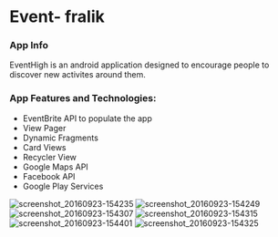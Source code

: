 # Event- fralik
<h3>App Info</h3>

EventHigh is an android application designed to encourage people to discover new activites around them.

<h3>App Features and Technologies:</h3>
<ul>
<li>EventBrite API to populate the app</li>
<li>View Pager</li>
<li>Dynamic Fragments</li>
<li>Card Views</li>
<li>Recycler View</li>
<li>Google Maps API</li>
<li>Facebook API</li>
<li>Google Play Services</li>
</ul>


![screenshot_20160923-154235](https://cloud.githubusercontent.com/assets/18383811/18807103/f11e8ecc-81f3-11e6-84e8-8f2402a22e72.png)     ![screenshot_20160923-154249](https://cloud.githubusercontent.com/assets/18383811/18807107/f13ba476-81f3-11e6-854b-7b8f91a6cb01.png)
![screenshot_20160923-154307](https://cloud.githubusercontent.com/assets/18383811/18807105/f13a1a7a-81f3-11e6-9b91-82c12910b278.png)     ![screenshot_20160923-154315](https://cloud.githubusercontent.com/assets/18383811/18807106/f13aba3e-81f3-11e6-9108-51c7914f7e95.png)
![screenshot_20160923-154401](https://cloud.githubusercontent.com/assets/18383811/18807104/f138d872-81f3-11e6-90b3-5074749dfa15.png)     ![screenshot_20160923-154325](https://cloud.githubusercontent.com/assets/18383811/18807133/941b7aae-81f4-11e6-9a04-746c72279f6f.png)






